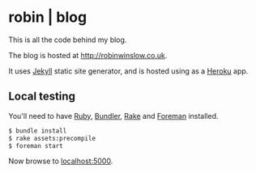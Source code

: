 robin | blog
====================

This is all the code behind my blog.

The blog is hosted at http://robinwinslow.co.uk.

It uses [Jekyll](https://github.com/mojombo/jekyll) static site generator,
and is hosted using as a [Heroku](https://www.heroku.com/) app.

Local testing
---

You'll need to have [Ruby](http://www.ruby-lang.org/en/), [Bundler](http://gembundler.com/), [Rake](http://rake.rubyforge.org/) and [Foreman](http://theforeman.org/) installed.

``` bash
$ bundle install
$ rake assets:precompile
$ foreman start
```

Now browse to [localhost:5000](http://localhost:5000).
